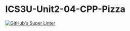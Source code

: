# ICS3U-Unit2-04-CPP-Pizza

[![GitHub's Super Linter](https://github.com/Rodas-Nega1/ICS3U-Unit2-04-CPP-Pizza/workflows/GitHub's%20Super%20Linter/badge.svg)](https://github.com/Rodas-Nega1/ICS3U-Unit2-04-CPP-Pizza/actions)

